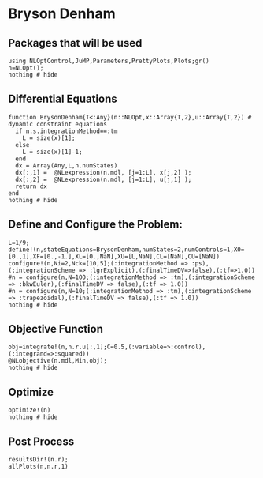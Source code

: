 # Bryson Denham


## Packages that will be used

```@example BrysonDenham
using NLOptControl,JuMP,Parameters,PrettyPlots,Plots;gr()
n=NLOpt();
nothing # hide
```

## Differential Equations

```@example BrysonDenham
function BrysonDenham{T<:Any}(n::NLOpt,x::Array{T,2},u::Array{T,2}) # dynamic constraint equations
  if n.s.integrationMethod==:tm
    L = size(x)[1];
  else
    L = size(x)[1]-1;
  end
  dx = Array(Any,L,n.numStates)
  dx[:,1] =  @NLexpression(n.mdl, [j=1:L], x[j,2] );
  dx[:,2] =  @NLexpression(n.mdl, [j=1:L], u[j,1] );
  return dx
end
nothing # hide
```

## Define and Configure the Problem:
```@example BrysonDenham
L=1/9;
define!(n,stateEquations=BrysonDenham,numStates=2,numControls=1,X0=[0.,1],XF=[0.,-1.],XL=[0.,NaN],XU=[L,NaN],CL=[NaN],CU=[NaN])
configure!(n,Ni=2,Nck=[10,5];(:integrationMethod => :ps),(:integrationScheme => :lgrExplicit),(:finalTimeDV=>false),(:tf=>1.0))
#n = configure(n,N=100;(:integrationMethod => :tm),(:integrationScheme => :bkwEuler),(:finalTimeDV => false),(:tf => 1.0))
#n = configure(n,N=10;(:integrationMethod => :tm),(:integrationScheme => :trapezoidal),(:finalTimeDV => false),(:tf => 1.0))
nothing # hide
```

## Objective Function
```@example BrysonDenham
obj=integrate!(n,n.r.u[:,1];C=0.5,(:variable=>:control),(:integrand=>:squared))
@NLobjective(n.mdl,Min,obj);
nothing # hide
```
## Optimize
```@example BrysonDenham
optimize!(n)
nothing # hide
```

## Post Process
```@example BrysonDenham
resultsDir!(n.r);
allPlots(n,n.r,1)
```
